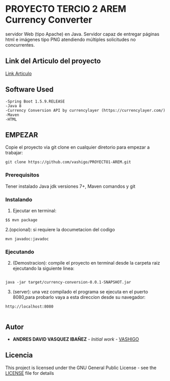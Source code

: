 # PROYECTO TERCIO 2 AREM Currency Converter 

servidor Web (tipo Apache) en Java. Servidor capaz de entregar páginas html e imágenes tipo PNG atendiendo múltiples solicitudes no concurrentes.

## Link del Articulo del proyecto

[Link Articulo](https://drive.google.com/file/d/1xJQrIGzxCvEgKT1WywZ4KVCSRpClu2Ws/view?usp=sharing)


## Software Used

    -Spring Boot 1.5.9.RELEASE
    -Java 8
    -Currency Conversion API by currencylayer (https://currencylayer.com/)
    -Maven
    -HTML


## EMPEZAR

Copie el proyecto via git clone en cualquier diretorio para empezar a trabajar:
```
git clone https://github.com/vashigo/PROYECTO1-AREM.git
```

### Prerequisitos

Tener instalado Java jdk versiones 7+, Maven comandos y git

### Instalando

1. Ejecutar en terminal:

```
$$ mvn package
```
2.(opcional):
si requiere la documetacion del codigo

```
mvn javadoc:javadoc
```
### Ejecutando

2. (Demostracion):
  compile el proyecto en terminal desde la carpeta raiz ejecutando la siguiente linea:
  
```

java -jar target/currency-conversion-0.0.1-SNAPSHOT.jar

```

3. (server):
una vez compilado el programa se ejecuta en el puerto 8080,para probarlo vaya a esta direccion desde su navegador:

```
http://localhost:8080
  
```


## Autor

* **ANDRES DAVID VASQUEZ IBAÑEZ** - *Initial work* - [VASHIGO](https://github.com/vashigo)


## Licencia

This project is licensed under the GNU General Public License - see the [LICENSE](LICENSE) file for details
